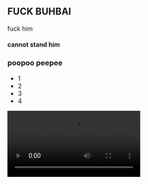 ## FUCK BUHBAI

fuck him

#### cannot stand him

### poopoo peepee
- 1
- 2
- 3
- 4

![asd](https://github.com/fishmcmuffins/sub1city/blob/main/1A1beg-1.webm)
